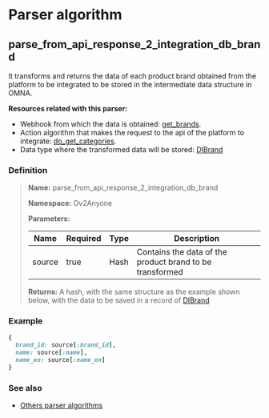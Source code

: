 # Parser algorithm
 
## parse_from_api_response_2_integration_db_brand

It transforms and returns the data of each product brand obtained from the platform to be integrated to be stored in 
the intermediate data structure in OMNA.

**Resources related with this parser:**

* Webhook from which the data is obtained: [get_brands](../webhooks/overview.md?id=get_brands).
* Action algorithm that makes the request to the api of the platform to integrate:
  [do_get_categories](../action-algorithms/do_get_categories.md).
* Data type where the transformed data will be stored: [DIBrand](../data-types/DIBrand.md)
    
### Definition

> **Name:** parse_from_api_response_2_integration_db_brand
> 
> **Namespace:** Ov2Anyone
>
> **Parameters:**
> 
> | Name | Required | Type | Description |
> | ---- | -------- | ---- | ----------- |
> | source | true | Hash | Contains the data of the product brand to be transformed |
>
> **Returns:** A hash, with the same structure as the example shown below, with the data to be saved in a record of [DIBrand](../data-types/DIBrand.md)

### Example
```ruby
{
  brand_id: source[:brand_id],
  name: source[:name],
  name_en: source[:name_en]
}
```

### See also
* [Others parser algorithms](overview?id=parse_from_api_response_2_integration_db_brand)